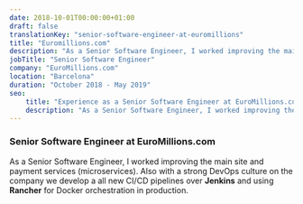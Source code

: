 ```yaml
---
date: 2018-10-01T00:00:00+01:00
draft: false
translationKey: "senior-software-engineer-at-euromillions"
title: "Euromillions.com"
description: "As a Senior Software Engineer, I worked improving the main site and payment services (microservices)."
jobTitle: "Senior Software Engineer"
company: "EuroMillions.com"
location: "Barcelona"
duration: "October 2018 - May 2019"
seo:
    title: "Experience as a Senior Software Engineer at EuroMillions.com"
    description: "As a Senior Software Engineer, I worked improving the main site and payment services (microservices)."
---
```

### Senior Software Engineer at EuroMillions.com

As a Senior Software Engineer, I worked improving the main site and payment services (microservices). Also with a strong DevOps culture on the company we develop a all new CI/CD pipelines over **Jenkins** and using **Rancher** for Docker orchestration in production.
